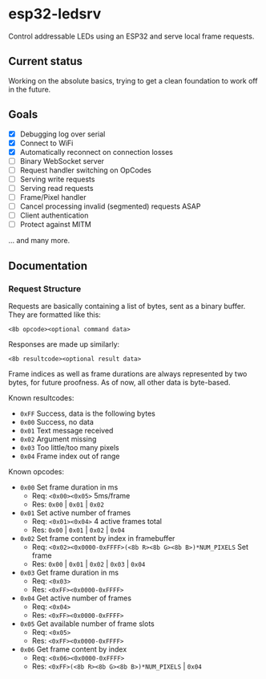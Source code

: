 # esp32-ledsrv

Control addressable LEDs using an ESP32 and serve local frame requests.

## Current status

Working on the absolute basics, trying to get a clean foundation to work off in the future.

## Goals

- [x] Debugging log over serial
- [x] Connect to WiFi
- [x] Automatically reconnect on connection losses
- [ ] Binary WebSocket server
- [ ] Request handler switching on OpCodes
- [ ] Serving write requests
- [ ] Serving read requests
- [ ] Frame/Pixel handler
- [ ] Cancel processing invalid (segmented) requests ASAP
- [ ] Client authentication
- [ ] Protect against MITM

... and many more.

## Documentation

### Request Structure

Requests are basically containing a list of bytes, sent as a binary buffer. They are formatted like this:

`<8b opcode><optional command data>`

Responses are made up similarly:

`<8b resultcode><optional result data>`

Frame indices as well as frame durations are always represented by two bytes, for future proofness. As of now, all other data is byte-based.

Known resultcodes:

* `0xFF` Success, data is the following bytes
* `0x00` Success, no data
* `0x01` Text message received
* `0x02` Argument missing
* `0x03` Too little/too many pixels
* `0x04` Frame index out of range

Known opcodes:

* `0x00` Set frame duration in ms
  * Req: `<0x00><0x05>` 5ms/frame
  * Res: `0x00` | `0x01` | `0x02`
* `0x01` Set active number of frames
  * Req: `<0x01><0x04>` 4 active frames total
  * Res: `0x00` | `0x01` | `0x02` | `0x04`
* `0x02` Set frame content by index in framebuffer
  * Req: `<0x02><0x0000-0xFFFF>(<8b R><8b G><8b B>)*NUM_PIXELS` Set frame
  * Res: `0x00` | `0x01` | `0x02` | `0x03` | `0x04`
* `0x03` Get frame duration in ms
  * Req: `<0x03>`
  * Res: `<0xFF><0x0000-0xFFFF>`
* `0x04` Get active number of frames
  * Req: `<0x04>`
  * Res: `<0xFF><0x0000-0xFFFF>`
* `0x05` Get available number of frame slots
  * Req: `<0x05>`
  * Res: `<0xFF><0x0000-0xFFFF>`
* `0x06` Get frame content by index
  * Req: `<0x06><0x0000-0xFFFF>`
  * Res: `<0xFF>(<8b R><8b G><8b B>)*NUM_PIXELS` | `0x04`
